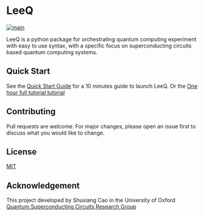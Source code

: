 # LeeQ

[![main](https://github.com/ShuxiangCao/LeeQ/actions/workflows/test.yaml/badge.svg)](https://github.com/ShuxiangCao/LeeQ/actions/workflows/test.yaml)

LeeQ is a python package for orchestrating quantum computing experiment with easy to use syntax, with a specific focus
on superconducting circuits based quantum computing systems.

## Quick Start 

See the [Quick Start Guide](docs/quick_start.md) for a 10 minutes guide to launch LeeQ. Or the [One hour full tutorial tutorial](docs/tutorial.md)

## Contributing

Pull requests are welcome. For major changes, please open an issue first to discuss what you would like to change.

## License

[MIT](https://choosealicense.com/licenses/mit/)

## Acknowledgement

This project developed by Shuxiang Cao in the University of Oxford [Quantum Superconducting Circuits Research Group](https://leeklab.org/)  